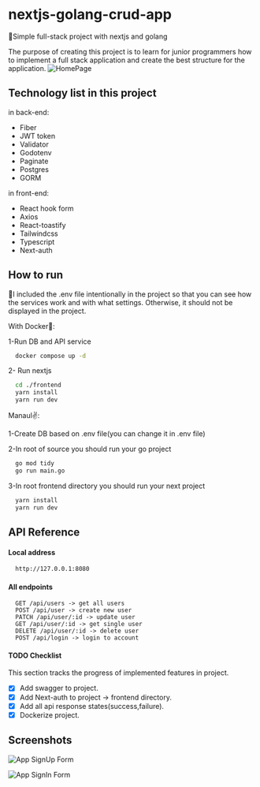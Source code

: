# nextjs-golang-crud-app
🚨Simple full-stack project with nextjs and golang

The purpose of creating this project is to learn for junior programmers how to implement a full stack application and create the best structure for the application.
![HomePage](https://github.com/pooulad/nextjs-golang-crud-app/blob/main/images/home.png)

## Technology list in this project

in back-end:
 - Fiber
 - JWT token
 - Validator
 - Godotenv
 - Paginate
 - Postgres
 - GORM


in front-end:
 - React hook form
 - Axios
 - React-toastify
 - Tailwindcss
 - Typescript
 - Next-auth


## How to run

🚦I included the .env file intentionally in the project so that you can see how the services work and with what settings. Otherwise, it should not be displayed in the project.

With Docker🐳:

1-Run DB and API service
```bash
  docker compose up -d
```
2- Run nextjs
```bash
  cd ./frontend
  yarn install
  yarn run dev
```

Manaul✌️:

1-Create DB based on .env file(you can change it in .env file)

2-In root of source you should run your go project
```bash
  go mod tidy
  go run main.go
```
3-In root frontend directory you should run your next project
```bash
  yarn install
  yarn run dev
```

## API Reference

#### Local address
```bash
  http://127.0.0.1:8080
```
#### All endpoints

```http
  GET /api/users -> get all users
  POST /api/user -> create new user
  PATCH /api/user/:id -> update user
  GET /api/user/:id -> get single user
  DELETE /api/user/:id -> delete user
  POST /api/login -> login to account
```

#### TODO Checklist

This section tracks the progress of implemented features in project.

- [x] Add swagger to project.
- [x] Add Next-auth to project -> frontend directory.
- [x] Add all api response states(success,failure).
- [x] Dockerize project.

## Screenshots

![App SignUp Form](https://github.com/pooulad/nextjs-golang-crud-app/blob/main/images/sign-up.png)

![App SignIn Form](https://github.com/pooulad/nextjs-golang-crud-app/blob/main/images/sign-in.png)




